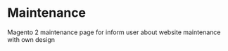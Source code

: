 # Maintenance
Magento 2  maintenance page for inform user about website maintenance with own design 
